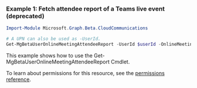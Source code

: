 ### Example 1: Fetch attendee report of a Teams live event (deprecated)

```powershell
Import-Module Microsoft.Graph.Beta.CloudCommunications

# A UPN can also be used as -UserId.
Get-MgBetaUserOnlineMeetingAttendeeReport -UserId $userId -OnlineMeetingId $onlineMeetingId
```
This example shows how to use the Get-MgBetaUserOnlineMeetingAttendeeReport Cmdlet.

To learn about permissions for this resource, see the [permissions reference](/graph/permissions-reference).


